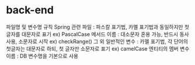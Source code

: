 # back-end

파일명 및 변수명 규칙
Spring 관련 파일 : 파스칼 표기법, 카멜 표기법과 동일하지만 첫 글자를 대문자로 표기 ex) PascalCase
메서드 이름 : 대소문자 혼용 가능, 반드시 동사 사용, 소문자로 시작 ex) checkRange()
그 외 일반적인 변수 : 카멜 표기법, 각 단어의 첫글자는 대문자로 하되, 첫 글자만 소문자로 표기 ex) camelCase
엔티티의 멤버 변수 이름 : DB 변수명을 기본으로 사용
